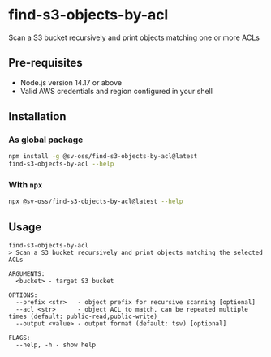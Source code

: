 # find-s3-objects-by-acl
Scan a S3 bucket recursively and print objects matching one or more ACLs

## Pre-requisites
- Node.js version 14.17 or above
- Valid AWS credentials and region configured in your shell

## Installation
### As global package
```bash
npm install -g @sv-oss/find-s3-objects-by-acl@latest
find-s3-objects-by-acl --help
```

### With `npx`
```bash
npx @sv-oss/find-s3-objects-by-acl@latest --help
```


## Usage
```
find-s3-objects-by-acl
> Scan a S3 bucket recursively and print objects matching the selected ACLs

ARGUMENTS:
  <bucket> - target S3 bucket

OPTIONS:
  --prefix <str>   - object prefix for recursive scanning [optional]
  --acl <str>      - object ACL to match, can be repeated multiple times (default: public-read,public-write)
  --output <value> - output format (default: tsv) [optional]

FLAGS:
  --help, -h - show help
```
